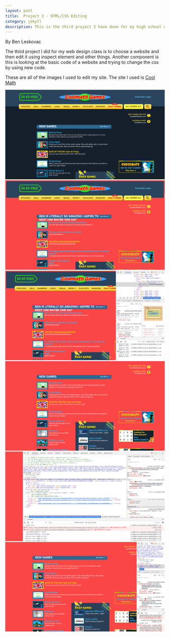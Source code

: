 ```yaml
---
layout: post
title:  Project 3 - HTML/CSS Editing
category: jekyll 
description: This is the third project I have done for my high school web design class
---
```


By Ben Leskovac

The third project I did for my web design class is to choose a website and then edit it using inspect element and other things. Another component is this is looking at the basic code of a website and trying to change the css by using new code.

These are all of the images I used to edit my site. The site I used is [Cool Math](https://coolmathgames.com/)


![First Image](https://raw.githubusercontent.com/Maynard-Schools/jekyll-setup-benleskovac/master/assets/img/webdev11.jpg)
![Second Image](https://raw.githubusercontent.com/Maynard-Schools/jekyll-setup-benleskovac/master/assets/img/webdev12.jpg)
![Third Image](https://raw.githubusercontent.com/Maynard-Schools/jekyll-setup-benleskovac/master/assets/img/webdev13.jpg)
![Fourth Image](https://raw.githubusercontent.com/Maynard-Schools/jekyll-setup-benleskovac/master/assets/img/webdev14.jpg)
![Fifth Image](https://raw.githubusercontent.com/Maynard-Schools/jekyll-setup-benleskovac/master/assets/img/webdev15.jpg)
![Sixth Image](https://raw.githubusercontent.com/Maynard-Schools/jekyll-setup-benleskovac/master/assets/img/webdev16.jpg)

